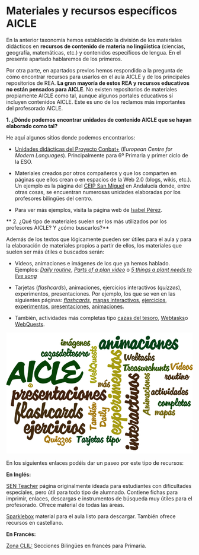 # Materiales y recursos específicos AICLE

En la anterior taxonomía hemos establecido la división de los materiales didácticos en **recursos de contenido de materia no lingüística** \(ciencias, geografía, matemáticas, etc.\) y contenidos específicos de lengua. En el presente apartado hablaremos de los primeros.

Por otra parte, en apartados previos hemos respondido a la pregunta de cómo encontrar recursos para usarlos en el aula AICLE y de los principales repositorios de REA. **La gran mayoría de estos REA y recursos educativos no están pensados para AICLE**. No existen repositorios de materiales propiamente AICLE como tal, aunque algunos portales educativos sí incluyen contenidos AICLE. Este es uno de los reclamos más importantes del profesorado AICLE.

**1. ¿Dónde podemos encontrar unidades de contenido AICLE que se hayan elaborado como tal?**

He aquí algunos  sitios donde podemos encontrarlos:

* [Unidades didácticas del Proyecto Conbat+](http://conbat.ecml.at/DidacticUnits/tabid/2670/language/en-GB/Default.aspx) \(_European Centre for Modern Languages_\). Principalmente para 6º Primaria y primer ciclo de la ESO.

* Materiales creados por otros compañeros y que los comparten en páginas que ellos crean o en espacios de la Web 2.0 \(blogs, wikis, etc.\). Un ejemplo es la página del [CEIP San Miguel](http://schoolsanmiguel.blogspot.com.es/p/2-ciclo.html) en Andalucía donde, entre otras cosas, se encuentran numerosas unidades elaboradas por los profesores bilingües del centro.
* Para ver más ejemplos, visita la página web de [Isabel Pérez](http://www.isabelperez.com/clil/clicl_m_6.htm).

** 2. ¿Qué tipo de materiales suelen ser los más utilizados por los profesores AICLE? Y ¿cómo buscarlos?**

Además de los textos que lógicamente pueden ser útiles para el aula y para la elaboración de materiales propios a partir de ellos, los materiales que suelen ser más útiles o buscados serán:

* Vídeos, animaciones e imágenes de los que ya hemos hablado. Ejemplos: [_Daily routine_](https://youtu.be/eUXkj6j6Ezw), [_Parts of a plan video_](https://youtu.be/X6TLFZUC9gI) o [_5 things a plant needs to live song_](https://youtu.be/dUBIQ1fTRzI)

* Tarjetas \(_flashcards_\), animaciones, ejercicios interactivos \(_quizzes_\), experimentos, presentaciones. Por ejemplo, los que se ven en las siguientes páginas: [_flashcards_](http://www.mes-english.com/flashcards.php), [mapas interactivos](http://serbal.pntic.mec.es/ealg0027/flashmaps.htm), [ejercicios](http://eu.ixl.com/math/), [experimentos](http://www.thenakedscientists.com/HTML/experiments/), [presentaciones](http://www.pppst.com/), [animaciones](https://www.stem.org.uk/elibrary/collection/3344).

* También, actividades más completas tipo [cazas del tesoro](http://www.isabelperez.com/taller1/aprendizaje_tareas_2.htm "cazas del tesoro"), [Webtasks](http://www.isabelperez.com/taller1/aprendizaje_tareas_4.htm "webtasks")o [WebQuests](https://aprimaryschoolteacher.wordpress.com/2012/08/18/webquests/).


![REA AICLE bloque 2 Actividades](img/wordle_bloque_2_pag_13.png "Tipos de actividades AICLE")

En los siguientes enlaces podéis dar un paseo por este tipo de recursos:

**En Inglés:**

[SEN Teacher](http://www.senteacher.org/Print/Literacy/) página originalmente ideada para estudiantes con dificultades especiales, pero útil para todo tipo de alumnado. Contiene fichas para imprimir, enlaces, descargas e instrumentos de búsqueda muy útiles para el profesorado. Ofrece material de todas las áreas.

[Sparklebox](http://www.sparklebox.co.uk/) material para el aula listo para descargar. También ofrece recursos en castellano.

**En Francés:**

[Zona CLIL:](https://clil.wordpress.com/2011/10/03/secciones-bilingues-de-frances-en-primaria/) Secciones Bilingües en francés para Primaria.

